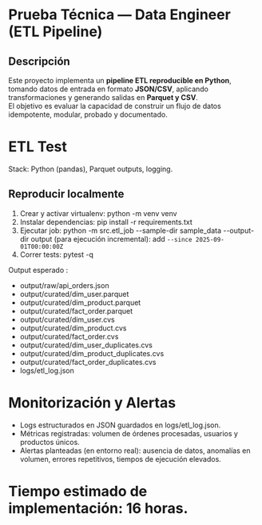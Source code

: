 # Prueba Técnica — Data Engineer (ETL Pipeline)

##  Descripción
Este proyecto implementa un **pipeline ETL reproducible en Python**, tomando datos de entrada en formato **JSON/CSV**, aplicando transformaciones y generando salidas en **Parquet y CSV**.  
El objetivo es evaluar la capacidad de construir un flujo de datos idempotente, modular, probado y documentado.



# ETL Test 
Stack: Python (pandas), Parquet outputs, logging.

## Reproducir localmente
1. Crear y activar virtualenv:
   python -m venv venv
2. Instalar dependencias:
   pip install -r requirements.txt
3. Ejecutar job:
   python -m src.etl_job --sample-dir sample_data --output-dir output
   (para ejecución incremental): add `--since 2025-09-01T00:00:00Z`
4. Correr tests:
   pytest -q

Output esperado :
- output/raw/api_orders.json
- output/curated/dim_user.parquet
- output/curated/dim_product.parquet
- output/curated/fact_order.parquet
- output/curated/dim_user.cvs
- output/curated/dim_product.cvs
- output/curated/fact_order.cvs
- output/curated/dim_user_duplicates.cvs
- output/curated/dim_product_duplicates.cvs
- output/curated/fact_order_duplicates.cvs
- logs/etl_log.json


# Monitorización y Alertas

- Logs estructurados en JSON guardados en logs/etl_log.json.
- Métricas registradas: volumen de órdenes procesadas, usuarios y productos únicos.
- Alertas planteadas (en entorno real): ausencia de datos, anomalías en volumen, errores repetitivos, tiempos de ejecución elevados.

# Tiempo estimado de implementación: 16 horas.
